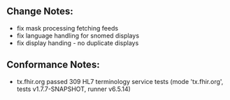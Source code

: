 ## Change Notes:

* fix mask processing fetching feeds
* fix language handling for snomed displays
* fix display handing - no duplicate displays

## Conformance Notes:

* tx.fhir.org passed 309 HL7 terminology service tests (mode 'tx.fhir.org', tests v1.7.7-SNAPSHOT, runner v6.5.14)
